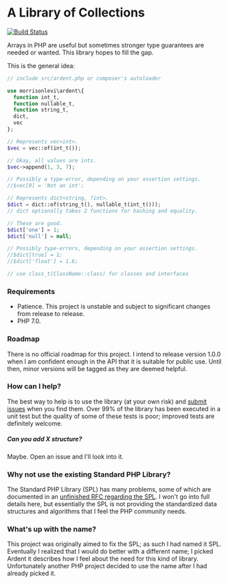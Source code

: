 # A Library of Collections

[![Build Status](https://travis-ci.org/morrisonlevi/Ardent.svg?branch=gcl)](https://travis-ci.org/morrisonlevi/Ardent)

Arrays in PHP are useful but sometimes stronger type guarantees are needed or wanted. This library hopes to fill the gap.

This is the general idea:

```php
// include src/ardent.php or composer's autoloader

use morrisonlevi\ardent\{
  function int_t,
  function nullable_t,
  function string_t,
  dict,
  vec
};

// Represents vec<int>.
$vec = vec::of(int_t());

// Okay, all values are ints.
$vec->append(1, 3, 7);

// Possibly a type-error, depending on your assertion settings.
//$vec[0] = 'Not an int';

// Represents dict<string, ?int>.
$dict = dict::of(string_t(), nullable_t(int_t()));
// dict optionally takes 2 functions for hashing and equality.

// These are good.
$dict['one'] = 1;
$dict['null'] = null;

// Possibly type-errors, depending on your assertion settings.
//$dict[true] = 1;
//$dict['float'] = 1.6;

// use class_t(ClassName::class) for classes and interfaces
```

### Requirements

  - Patience. This project is unstable and subject to significant changes from release to release.
  - PHP 7.0.

### Roadmap

There is no official roadmap for this project. I intend to release version 1.0.0 when I am confident enough in the API that it is suitable for public use. Until then, minor versions will be tagged as they are deemed helpful.

### How can I help?

The best way to help is to use the library (at your own risk) and [submit issues](https://github.com/morrisonlevi/Ardent/issues) when you find them. Over 99% of the library has been executed in a unit test but the quality of some of these tests is poor; improved tests are definitely welcome.

##### Can you add X structure?

Maybe. Open an issue and I'll look into it. 

### Why not use the existing Standard PHP Library?

The Standard PHP Library (SPL) has many problems, some of which are documented in an [unfinished RFC regarding the SPL](https://wiki.php.net/rfc/spl-improvements). I won't go into full details here, but essentially the SPL is not providing the standardized data structures and algorithms that I feel the PHP community needs.

### What's up with the name?

This project was originally aimed to fix the SPL; as such I had named it SPL. Eventually I realized that I would do better with a different name; I picked Ardent it describes how I feel about the need for this kind of library. Unfortunately another PHP project decided to use the name after I had already picked it.
